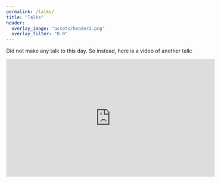 ```yaml
---
permalink: /talks/
title: "Talks"
header:
  overlay_image: "assets/header2.png"
  overlay_filter: "0.0"
---
```



Did not make any talk to this day. 
So instead, here is a video of another talk:
<iframe width="560" height="315" src="https://www.youtube.com/embed/kG7d_4LeP48?si=Q1AKi7SJtuGLrrB-" title="YouTube video player" frameborder="0" allow="accelerometer; autoplay; clipboard-write; encrypted-media; gyroscope; picture-in-picture; web-share" referrerpolicy="strict-origin-when-cross-origin" allowfullscreen></iframe>

